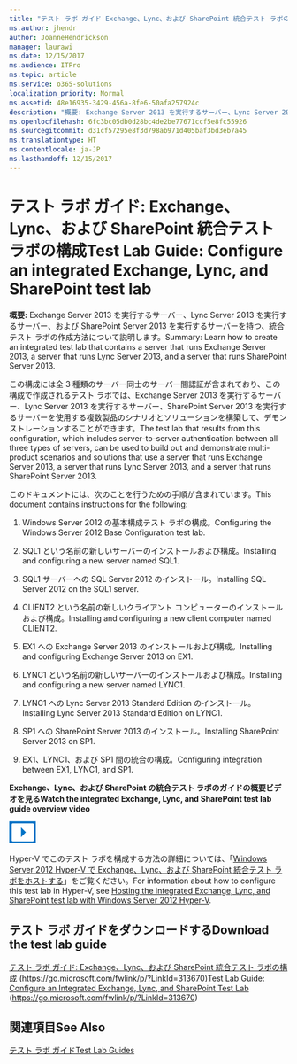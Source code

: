 ```yaml
---
title: "テスト ラボ ガイド Exchange、Lync、および SharePoint 統合テスト ラボの構成"
ms.author: jhendr
author: JoanneHendrickson
manager: laurawi
ms.date: 12/15/2017
ms.audience: ITPro
ms.topic: article
ms.service: o365-solutions
localization_priority: Normal
ms.assetid: 48e16935-3429-456a-8fe6-50afa257924c
description: "概要: Exchange Server 2013 を実行するサーバー、Lync Server 2013 を実行するサーバー、および SharePoint Server 2013 を実行するサーバーを持つ、統合テスト ラボの作成方法について説明します。"
ms.openlocfilehash: 6fc3bc05db0d28bc4de2be77671ccf5e8fc55926
ms.sourcegitcommit: d31cf57295e8f3d798ab971d405baf3bd3eb7a45
ms.translationtype: HT
ms.contentlocale: ja-JP
ms.lasthandoff: 12/15/2017
---
```

# <a name="test-lab-guide-configure-an-integrated-exchange-lync-and-sharepoint-test-lab"></a><span data-ttu-id="752b3-103">テスト ラボ ガイド: Exchange、Lync、および SharePoint 統合テスト ラボの構成</span><span class="sxs-lookup"><span data-stu-id="752b3-103">Test Lab Guide: Configure an integrated Exchange, Lync, and SharePoint test lab</span></span>

 <span data-ttu-id="752b3-104">**概要:** Exchange Server 2013 を実行するサーバー、Lync Server 2013 を実行するサーバー、および SharePoint Server 2013 を実行するサーバーを持つ、統合テスト ラボの作成方法について説明します。</span><span class="sxs-lookup"><span data-stu-id="752b3-104">Summary: Learn how to create an integrated test lab that contains a server that runs Exchange Server 2013, a server that runs Lync Server 2013, and a server that runs SharePoint Server 2013.</span></span>
  
<span data-ttu-id="752b3-105">この構成には全 3 種類のサーバー同士のサーバー間認証が含まれており、この構成で作成されるテスト ラボでは、Exchange Server 2013 を実行するサーバー、Lync Server 2013 を実行するサーバー、SharePoint Server 2013 を実行するサーバーを使用する複数製品のシナリオとソリューションを構築して、デモンストレーションすることができます。</span><span class="sxs-lookup"><span data-stu-id="752b3-105">The test lab that results from this configuration, which includes server-to-server authentication between all three types of servers, can be used to build out and demonstrate multi-product scenarios and solutions that use a server that runs Exchange Server 2013, a server that runs Lync Server 2013, and a server that runs SharePoint Server 2013.</span></span>
  
<span data-ttu-id="752b3-106">このドキュメントには、次のことを行うための手順が含まれています。</span><span class="sxs-lookup"><span data-stu-id="752b3-106">This document contains instructions for the following:</span></span>
  
1. <span data-ttu-id="752b3-107">Windows Server 2012 の基本構成テスト ラボの構成。</span><span class="sxs-lookup"><span data-stu-id="752b3-107">Configuring the Windows Server 2012 Base Configuration test lab.</span></span>
    
2. <span data-ttu-id="752b3-108">SQL1 という名前の新しいサーバーのインストールおよび構成。</span><span class="sxs-lookup"><span data-stu-id="752b3-108">Installing and configuring a new server named SQL1.</span></span>
    
3. <span data-ttu-id="752b3-109">SQL1 サーバーへの SQL Server 2012 のインストール。</span><span class="sxs-lookup"><span data-stu-id="752b3-109">Installing SQL Server 2012 on the SQL1 server.</span></span>
    
4. <span data-ttu-id="752b3-110">CLIENT2 という名前の新しいクライアント コンピューターのインストールおよび構成。</span><span class="sxs-lookup"><span data-stu-id="752b3-110">Installing and configuring a new client computer named CLIENT2.</span></span>
    
5. <span data-ttu-id="752b3-111">EX1 への Exchange Server 2013 のインストールおよび構成。</span><span class="sxs-lookup"><span data-stu-id="752b3-111">Installing and configuring Exchange Server 2013 on EX1.</span></span>
    
6. <span data-ttu-id="752b3-112">LYNC1 という名前の新しいサーバーのインストールおよび構成。</span><span class="sxs-lookup"><span data-stu-id="752b3-112">Installing and configuring a new server named LYNC1.</span></span>
    
7. <span data-ttu-id="752b3-113">LYNC1 への Lync Server 2013 Standard Edition のインストール。</span><span class="sxs-lookup"><span data-stu-id="752b3-113">Installing Lync Server 2013 Standard Edition on LYNC1.</span></span>
    
8. <span data-ttu-id="752b3-114">SP1 への SharePoint Server 2013 のインストール。</span><span class="sxs-lookup"><span data-stu-id="752b3-114">Installing SharePoint Server 2013 on SP1.</span></span>
    
9. <span data-ttu-id="752b3-115">EX1、LYNC1、および SP1 間の統合の構成。</span><span class="sxs-lookup"><span data-stu-id="752b3-115">Configuring integration between EX1, LYNC1, and SP1.</span></span>
    
<span data-ttu-id="752b3-116">**Exchange、Lync、および SharePoint の統合テスト ラボのガイドの概要ビデオを見る**</span><span class="sxs-lookup"><span data-stu-id="752b3-116">**Watch the integrated Exchange, Lync, and SharePoint test lab guide overview video**</span></span>

![ビデオ (再生ボタン) アイコン](images/mod_icon_video_M.png)
  
<span data-ttu-id="752b3-118">Hyper-V でこのテスト ラボを構成する方法の詳細については、「[Windows Server 2012 Hyper-V で Exchange、Lync、および SharePoint 統合テスト ラボをホストする]((https://social.technet.microsoft.com/wiki/contents/articles/18483.hosting-the-integrated-exchange-lync-and-sharepoint-test-lab-with-windows-server-2012-hyper-v.aspx))」をご覧ください。</span><span class="sxs-lookup"><span data-stu-id="752b3-118">For information about how to configure this test lab in Hyper-V, see [Hosting the integrated Exchange, Lync, and SharePoint test lab with Windows Server 2012 Hyper-V]((https://social.technet.microsoft.com/wiki/contents/articles/18483.hosting-the-integrated-exchange-lync-and-sharepoint-test-lab-with-windows-server-2012-hyper-v.aspx)).</span></span>
  
## <a name="download-the-test-lab-guide"></a><span data-ttu-id="752b3-119">テスト ラボ ガイドをダウンロードする</span><span class="sxs-lookup"><span data-stu-id="752b3-119">Download the test lab guide</span></span>

<span data-ttu-id="752b3-120">[テスト ラボ ガイド: Exchange、Lync、および SharePoint 統合テスト ラボの構成](https://go.microsoft.com/fwlink/p/?LinkId=313670) (https://go.microsoft.com/fwlink/p/?LinkId=313670)</span><span class="sxs-lookup"><span data-stu-id="752b3-120">[Test Lab Guide: Configure an Integrated Exchange, Lync, and SharePoint Test Lab](https://go.microsoft.com/fwlink/p/?LinkId=313670) (https://go.microsoft.com/fwlink/p/?LinkId=313670)</span></span>
  
## <a name="see-also"></a><span data-ttu-id="752b3-121">関連項目</span><span class="sxs-lookup"><span data-stu-id="752b3-121">See Also</span></span>

[<span data-ttu-id="752b3-122">テスト ラボ ガイド</span><span class="sxs-lookup"><span data-stu-id="752b3-122">Test Lab Guides</span></span>](https://go.microsoft.com/fwlink/p/?LinkId=202817)




